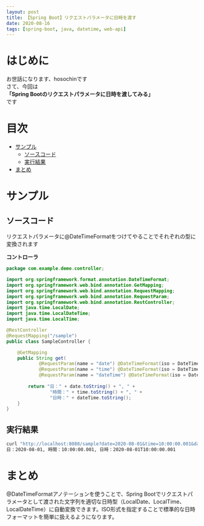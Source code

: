 ```yaml
---
layout: post
title: 【Spring Boot】リクエストパラメータに日時を渡す
date: 2020-08-16
tags: [spring-boot, java, datetime, web-api]
---
```


# はじめに

お世話になります、hosochinです  
さて、今回は  
**「Spring Bootのリクエストパラメータに日時を渡してみる」**  
です

# 目次

- [サンプル](#サンプル)
  - [ソースコード](#ソースコード)
  - [実行結果](#実行結果)
- [まとめ](#まとめ)

# サンプル

## ソースコード

リクエストパラメータに@DateTimeFormatをつけてやることでそれぞれの型に変換されます

**コントローラ**

```java
package com.example.demo.controller;

import org.springframework.format.annotation.DateTimeFormat;
import org.springframework.web.bind.annotation.GetMapping;
import org.springframework.web.bind.annotation.RequestMapping;
import org.springframework.web.bind.annotation.RequestParam;
import org.springframework.web.bind.annotation.RestController;
import java.time.LocalDate;
import java.time.LocalDateTime;
import java.time.LocalTime;

@RestController
@RequestMapping("/sample")
public class SampleController {

    @GetMapping
    public String get(
            @RequestParam(name = "date") @DateTimeFormat(iso = DateTimeFormat.ISO.DATE) LocalDate date,
            @RequestParam(name = "time") @DateTimeFormat(iso = DateTimeFormat.ISO.TIME) LocalTime time,
            @RequestParam(name = "dateTime") @DateTimeFormat(iso = DateTimeFormat.ISO.DATE_TIME) LocalDateTime dateTime) {
        
        return "日：" + date.toString() + ", " +
                "時間：" + time.toString() + ", " +
                "日時：" + dateTime.toString();
    }
}
```

## 実行結果

```bash
curl "http://localhost:8080/sample?date=2020-08-01&time=10:00:00.001&dateTime=2020-08-01T10:00:00.001"
日：2020-08-01, 時間：10:00:00.001, 日時：2020-08-01T10:00:00.001
```

# まとめ

@DateTimeFormatアノテーションを使うことで、Spring Bootでリクエストパラメータとして渡された文字列を適切な日時型（LocalDate、LocalTime、LocalDateTime）に自動変換できます。ISO形式を指定することで標準的な日時フォーマットを簡単に扱えるようになります。